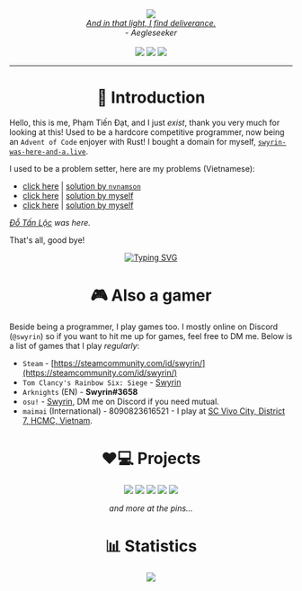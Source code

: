 <div align="center">
  <img src="https://user-images.githubusercontent.com/41561710/217744926-bd6e5d9a-d94b-406a-bc94-d22b41cf130c.png"><br>
  <a href="https://www.youtube.com/watch?v=s0K53t4dNyg&t=94s&ab_channel=Silentroom"><i>And in that light, I find deliverance.</i></a></br>
  <i>- Aegleseeker</i></br>
  </br>
  <!-- badges -->
  <a href="https://github.com/nameless-on-discord/nameless"><img src="https://img.shields.io/badge/I%20made-nameless*-ffaf7a?style=for-the-badge&logo=python"></a>
  <a href="https://github.com/Swyreee/dotties"><img src="https://img.shields.io/badge/My%20rice-Arch%20Linux-9cf?style=for-the-badge&logo=archlinux"></a>
  <a href="https://www.youtube.com/watch?v=dQw4w9WgXcQ"><img src="https://img.shields.io/badge/OwO-What%27s%20this%3F-f0c674?style=for-the-badge&logo=github"></a>
</div>

---------------------------------------------------------

<div align="center"><strong><h1>👋 Introduction</h1></strong></div>

Hello, this is me, Phạm Tiến Đạt, and I just *exist*, thank you very much for looking at this! Used to be a hardcore competitive programmer, now being an `Advent of Code` enjoyer with Rust! I bought a domain for myself, [`swyrin-was-here-and-a.live`]().

I used to be a problem setter, here are my problems (Vietnamese):

- [click here](https://oj.luyencode.net/problem/TUTHIEN) | [solution by `nvnamson`](https://www.facebook.com/story.php?story_fbid=pfbid02JcgsWY6XFTbRBnWtPBaW4SV7AE5AxVCHpHcqms6mtemDnCtuchBnAo1U4eGWeEa1l&id=100003824621962&mibextid=kdkkhi)
- [click here](https://luyencode.net/problem/ro2int) | [solution by myself](https://luyencode.net/problem/ro2int/editorial)
- [click here](https://luyencode.net/problem/ltc_1b) | [solution by myself](https://luyencode.net/problem/ltc_1b/editorial)

*[Đỗ Tấn Lộc](https://github.com/DTL2k3) was here.*

That's all, good bye!

<div align="center">
  <a href="https://git.io/typing-svg"><img src="https://readme-typing-svg.demolab.com?font=Fira+Code&pause=1000&color=4CF7BC&background=00000092&center=true&vCenter=true&width=435&lines=I+can+use+Python!;I+can+use+Rust!;I+can+use+C%23!;I+can+use+C%2B%2B!;%5Co%2F" alt="Typing SVG" /></a>
</div>

<div align="center"><strong><h1>🎮 Also a gamer</h1></strong></div>

Beside being a programmer, I play games too. I mostly online on Discord (`@swyrin`) so if you want to hit me up for games, feel free to DM me.
Below is a list of games that I play *regularly*:
- `Steam` - [https://steamcommunity.com/id/swyrin/](https://steamcommunity.com/id/swyrin/)
- `Tom Clancy's Rainbow Six: Siege` - [Swyrin](https://ubisoftconnect.com/en-US/profile/Swyrin/)
- `Arknights` (EN) - **Swyrin#3658**
- `osu!` - [Swyrin](https://osu.ppy.sh/users/13101472), DM me on Discord if you need mutual.
- `maimai` (International) - 8090823616521 - I play at [SC Vivo City, District 7, HCMC, Vietnam](https://www.google.com/maps/dir/10.8826392,106.7824432/SC+vivo+city/@10.4318033,106.7907113,10z/data=!4m9!4m8!1m1!4e1!1m5!1m1!1s0x31752f80c3947d97:0x11f8c4c9b629e2cf!2m2!1d106.7033975!2d10.7302321).

<div align="center"><strong><h1>❤️💻 Projects</h1></strong></div>

<div align="center">
  <a href=""><img src="https://github-readme-stats.vercel.app/api/pin/?username=nameless-on-discord&repo=nameless&theme=tokyonight"></a>
  <a href=""><img src="https://github-readme-stats.vercel.app/api/pin/?username=Swyreee&repo=dotties&theme=tokyonight"></a>
  <a href=""><img src="https://github-readme-stats.vercel.app/api/pin/?username=Swyreee&repo=Lilia&theme=tokyonight"></a>
  <a href=""><img src="https://github-readme-stats.vercel.app/api/pin/?username=Swyreee&repo=paranormal-maimai&theme=tokyonight"></a>
  <a href=""><img src="https://github-readme-stats.vercel.app/api/pin/?username=Nekos-life&repo=Nekos.Net&theme=tokyonight"></a>
  
  <i>and more at the pins...</i>
</div>

<div align="center"><strong><h1>📊 Statistics</h1></strong></div>

<div align="center">
    <a href=""><img src="https://github-readme-stats.vercel.app/api?username=Swyreee&theme=tokyonight&show_icons=true&include_all_commits=true&count_private=true"</a>
</div>
